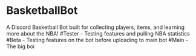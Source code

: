 # BasketballBot
A Discord Basketball Bot built for collecting players, items, and learning more about the NBA!
#Tester - Testing features and pulling NBA statistics
#Beta - Testing features on the bot before uploading to main bot
#Main - The big boi
